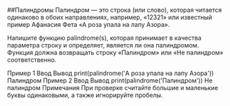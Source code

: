 ##Палиндромы
Палиндром — это строка (или слово),
которая читается одинаково в обоих направлениях,
например, «12321» или известный пример Афанасия Фета
«А роза упала на лапу Азора».

Напишите функцию palindrome(s),
которая принимает в качества параметра строку и определяет,
является ли она палиндромом. 
Функция должна возвращать строку «Палиндром» или «Не палиндром» соответственно.

Пример 1
Ввод	Вывод
print(palindrome('А роза упала на лапу Азора'))
Палиндром
Пример 2
Ввод	Вывод
print(palindrome('Палиндром'))
Не палиндром
Примечания
При проверке считайте большие и маленькие буквы одинаковыми, а также игнорируйте пробелы.